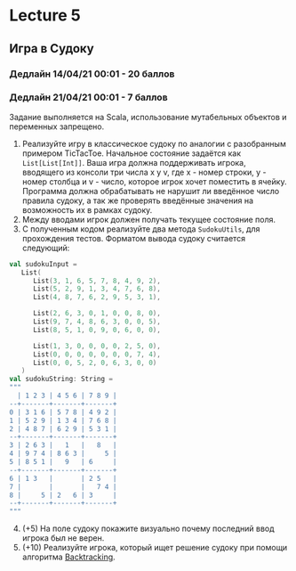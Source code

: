 # Lecture 5

## Игра в Судоку

### Дедлайн 14/04/21 00:01 - 20 баллов
### Дедлайн 21/04/21 00:01 - 7 баллов

Задание выполняется на Scala, использование мутабельных объектов и переменных запрещено.

1) Реализуйте игру в классическое судоку по аналогии с разобранным примером TicTacToe. 
   Начальное состояние задаётся как `List[List[Int]]`. 
   Ваша игра должна поддерживать игрока, вводящего из консоли три числа x y v,
   где x - номер строки, y - номер столбца и v - число, 
   которое игрок хочет поместить в ячейку. Программа должна обрабатывать не нарушит ли введённое число правила судоку, 
   а так же проверять введённые значения на возможность их в рамках судоку.
2) Между вводами игрок должен получать текущее состояние поля.
3) С полученным кодом реализуйте два метода `SudokuUtils`, для прохождения тестов.
   Форматом вывода судоку считается следующий:
```scala
val sudokuInput =
   List(
      List(3, 1, 6, 5, 7, 8, 4, 9, 2),
      List(5, 2, 9, 1, 3, 4, 7, 6, 8),
      List(4, 8, 7, 6, 2, 9, 5, 3, 1),

      List(2, 6, 3, 0, 1, 0, 0, 8, 0),
      List(9, 7, 4, 8, 6, 3, 0, 0, 5),
      List(8, 5, 1, 0, 9, 0, 6, 0, 0),

      List(1, 3, 0, 0, 0, 0, 2, 5, 0),
      List(0, 0, 0, 0, 0, 0, 0, 7, 4),
      List(0, 0, 5, 2, 0, 6, 3, 0, 0)
   )
val sudokuString: String =
"""
  | 1 2 3 | 4 5 6 | 7 8 9 |
--+-------+-------+-------+
0 | 3 1 6 | 5 7 8 | 4 9 2 |
1 | 5 2 9 | 1 3 4 | 7 6 8 |
2 | 4 8 7 | 6 2 9 | 5 3 1 |
--+-------+-------+-------+
3 | 2 6 3 |   1   |   8   |
4 | 9 7 4 | 8 6 3 |     5 |
5 | 8 5 1 |   9   | 6     |
--+-------+-------+-------+
6 | 1 3   |       | 2 5   |
7 |       |       |   7 4 |
8 |     5 | 2   6 | 3     |
--+-------+-------+-------+
"""
```
4) (+5) На поле судоку покажите визуально почему последний ввод игрока был не верен.
5) (+10) Реализуйте игрока, который ищет решение судоку при помощи алгоритма [Backtracking](https://en.wikipedia.org/wiki/Sudoku_solving_algorithms#Backtracking).
